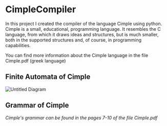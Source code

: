 # CimpleCompiler
In this project I created the compiler of the language Cimple using python. Cimple is a small, educational, programming language. It resembles the C language, from which it draws ideas and structures, but is much smaller, both in the supported structures and, of course, in programming capabilities.

You can find more information about the Cimple language in the file Cimple.pdf (greek language)

## Finite Automata of Cimple
![Untitled Diagram](https://user-images.githubusercontent.com/25778156/144505678-1481d90e-4490-4396-b167-e97d63b347a8.jpg)

## Grammar of Cimple
*Cimple's grammar can be found in the pages 7-10 of the file Cimple.pdf*

